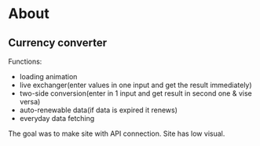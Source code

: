 # About
## Currency converter
Functions:
+ loading animation
+ live exchanger(enter values ​​in one input and get the result immediately)
+ two-side conversion(enter in 1 input and get result in second one & vise versa)
+ auto-renewable data(if data is expired it renews)
+ everyday data fetching

The goal was to make site with API connection. Site has low visual.